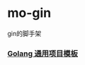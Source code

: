 # mo-gin
gin的脚手架


### [Golang 通用项目模板](https://github.com/golang-standards/project-layout/blob/master/README_zh.md)

